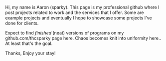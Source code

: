 Hi, my name is Aaron (sparky). This page is my professional github where I post projects related to work and the services
that I offer. Some are example projects and eventually I hope to showcase some projects I've done for clients.

Expect to find _finished_ (neat) versions of programs on my github.com/thcsparky page here. Chaos becomes knit into uniformity here.. At least that's the goal. 

Thanks, Enjoy your stay!
